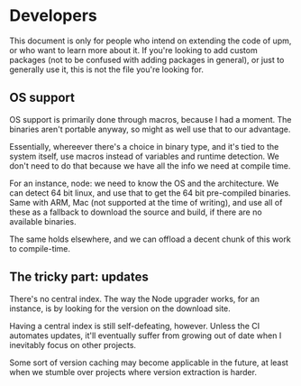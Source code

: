 # Developers

This document is only for people who intend on extending the code of upm, or who want to learn more about it. If you're looking to add custom packages (not to be confused with adding packages in general), or just to generally use it, this is not the file you're looking for.

## OS support

OS support is primarily done through macros, because I had a moment. The binaries aren't portable anyway, so might as well use that to our advantage.

Essentially, whereever there's a choice in binary type, and it's tied to the system itself, use macros instead of variables and runtime detection. We don't need to do that because we have all the info we need at compile time.

For an instance, node: we need to know the OS and the architecture. We can detect 64 bit linux, and use that to get the 64 bit pre-compiled binaries. Same with ARM, Mac (not supported at the time of writing), and use all of these as a fallback to download the source and build, if there are no available binaries.

The same holds elsewhere, and we can offload a decent chunk of this work to compile-time.

## The tricky part: updates

There's no central index. The way the Node upgrader works, for an instance, is by looking for the version on the download site.

Having a central index is still self-defeating, however. Unless the CI automates updates, it'll eventually suffer from growing out of date when I inevitably focus on other projects.

Some sort of version caching may become applicable in the future, at least when we stumble over projects where version extraction is harder.
